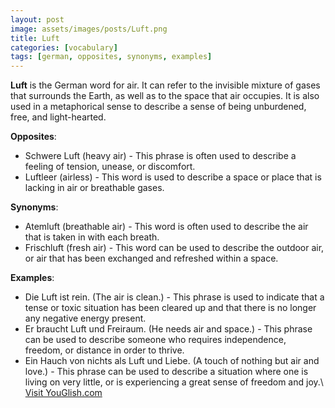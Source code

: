 ```yaml
---
layout: post
image: assets/images/posts/Luft.png
title: Luft
categories: [vocabulary]
tags: [german, opposites, synonyms, examples]
---
```


**Luft** is the German word for air. It can refer to the invisible mixture of gases that surrounds the Earth, as well as to the space that air occupies. It is also used in a metaphorical sense to describe a sense of being unburdened, free, and light-hearted.

**Opposites**:

- Schwere Luft (heavy air) - This phrase is often used to describe a feeling of tension, unease, or discomfort. 
- Luftleer (airless) - This word is used to describe a space or place that is lacking in air or breathable gases.

**Synonyms**:

- Atemluft (breathable air) - This word is often used to describe the air that is taken in with each breath.
- Frischluft (fresh air) - This word can be used to describe the outdoor air, or air that has been exchanged and refreshed within a space.

**Examples**:

- Die Luft ist rein. (The air is clean.) - This phrase is used to indicate that a tense or toxic situation has been cleared up and that there is no longer any negative energy present.
- Er braucht Luft und Freiraum. (He needs air and space.) - This phrase can be used to describe someone who requires independence, freedom, or distance in order to thrive.
- Ein Hauch von nichts als Luft und Liebe. (A touch of nothing but air and love.) - This phrase can be used to describe a situation where one is living on very little, or is experiencing a great sense of freedom and joy.\ <a id="yg-widget-0" class="youglish-widget" data-query="Luft" data-lang="german" data-components="8412" data-auto-start="0" data-bkg-color="theme_light" data-title="How%20to%20pronounce%20Luft%20in%20German"  rel="nofollow" href="https://youglish.com">Visit YouGlish.com</a><script async src="https://youglish.com/public/emb/widget.js" charset="utf-8"></script>